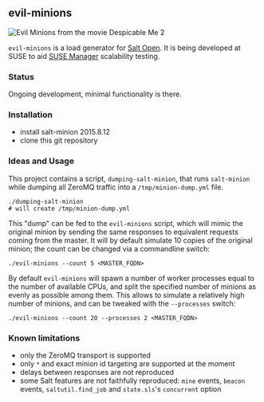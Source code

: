 ## evil-minions

![Evil Minions from the movie Despicable Me 2](https://vignette3.wikia.nocookie.net/despicableme/images/5/52/Screenshot_2016-02-10-01-09-16.jpg/revision/latest?cb=20161028002525)

`evil-minions` is a load generator for [Salt Open](https://saltstack.com/salt-open-source/). It is being developed at SUSE to aid [SUSE Manager](https://www.suse.com/products/suse-manager/) scalability testing.

### Status

Ongoing development, minimal functionality is there.

### Installation

 - install salt-minion 2015.8.12
 - clone this git repository

### Ideas and Usage

This project contains a script, `dumping-salt-minion`, that runs `salt-minion` while dumping all ZeroMQ traffic into a `/tmp/minion-dump.yml` file.

```
./dumping-salt-minion
# will create /tmp/minion-dump.yml
```

This "dump" can be fed to the `evil-minions` script, which will mimic the original minion by sending the same responses to equivalent requests coming from the master. It will by default simulate 10 copies of the original minion; the count can be changed via a commandline switch:

```
./evil-minions --count 5 <MASTER_FQDN>
```

By default `evil-minions` will spawn a number of worker processes equal to the number of available CPUs, and split the specified number of minions as evenly as possible among them. This allows to simulate a relatively high number of minions, and can be tweaked with the `--processes` switch:

```
./evil-minions --count 20 --processes 2 <MASTER_FQDN>
```

### Known limitations
 - only the ZeroMQ transport is supported
 - only `*` and exact minion id targeting are supported at the moment
 - delays between responses are not reproduced
 - some Salt features are not faithfully reproduced: `mine` events, `beacon` events, `saltutil.find_job` and `state.sls`'s `concurrent` option
